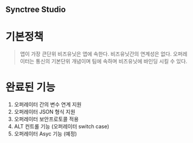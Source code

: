 ## Synctree Studio

# 기본정책
> 앱이 가장 큰단위
> 비즈유닛은 앱에 속한다. 비즈유닛간의 연계성은 없다.
> 오퍼레이터는 통신의 기본단위 개념이며 팀에 속하며 비즈유닛에 바인딩 시킬 수 있다.

# 완료된 기능
1. 오퍼레이터 간의 변수 연계 지원
2. 오퍼레이터 JSON 형식 지원
3. 오퍼레이터 보안프로토콜 적용
3. ALT 컨트롤 기능 (오퍼레이터 switch case)
4. 오퍼레이터 Asyc 기능 (예정)

